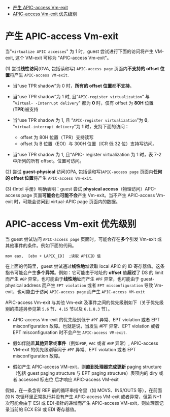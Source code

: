 
<!-- @import "[TOC]" {cmd="toc" depthFrom=1 depthTo=6 orderedList=false} -->

<!-- code_chunk_output -->

- [产生 APIC-access Vm-exit](#产生-apic-access-vm-exit)
- [APIC-access Vm-exit 优先级别](#apic-access-vm-exit-优先级别)

<!-- /code_chunk_output -->

# 产生 APIC-access Vm-exit

当"`virtualize APIC accesses`" 为 1 时，guest 尝试进行下面的访问将产生 VM-exit, 这个 VM-exit 可称为 "APIC-access Vm-exit"。

(1) 尝试**线性访问**(GVA, 包括读和写) `APIC-access page` 页面内**不支持的 offset 位置**将产生 `APIC-access VM-exit`.

* 当“use TPR shadow”为 0 时，**所有的 offset 位置**都**不支持**。

* 当“use TPR shadow“为 1 时, 且“`APIC-register virtualization`“ 与 "`virtual- -Interrupt delivery`" 都为 **0** 时，仅有 offset 为 **80H** 位置(**TPR**)被支持

* 当“use TPR shadow 为 1, 且 “`APIC-register virtualization`”为 **0**, "`virtual-interrupt delivery`”为 **1** 时，支持下面的访问： 

    * offset 为 80H 位置（TPR）支持读写
    * offset 为 B 位置（EOI）与 300H 位置（ICR 低 32 位）支持写访问。

* 当“use TPR shadow 为 1, 且“APIC- register virtualization 为 1 时，表 7-2 中所列的所有 offset。位置可访问。

(2) 尝试 **guest-physical** 访问(GPA, 包括读和写)`APIC-access page` 页面内**任何的 offset 位置**将产生 `APIC-access Vm-exit`.

(3) 《Intel 手册》明确表明：guest 尝试 **physical access**（物理访问）APC-access page 页面**可能会**也**可能不会**产生 Vm-exit。当不产生 APIC-access Vm-exit 时，可能会访问到  virtual-APIC page 页面内的数据。

# APIC-access Vm-exit 优先级别

当 guest 尝试访问 `APIC-access page` 页面时，可能会存在**多个**引发 Vm-exit 或其他事件的条件。例如下面的代码。

```
mov eax,  [ebx + LAPIC_ID]  ;读取 APICID 值
```

在上面的代码里，guest 尝试通过**线性地址**读取 local APIC 的 ID 寄存器值。这条指令可能会产生**多个异常**。例如：它可能由于地址的 **offset** 值**超过**了 DS 的 limit 而产生 `#GP` 异常，也可能由于**线性地址**而产生 `#PF` 异常，也可能由于 guest-physical address 而产生 `EPT violation` 或者 `EPT misconfiguration` 导致 Vm-exit，也可能由于访问 `APIC-access page` 而产生 `APIC-access VM-exit`

APIC-access Vm-exit 与其他 Vm-exit 及事件之间的优先级别如下（关于优先级别的描述另参见第 `5.6` 节、`4.15` 节以及 `6.1.8.3` 节）。

* APIC-access Vm-exit 的优先级别低于 `#PF` 异常、EPT violation 或者 EPT misconfiguration 故障。也就是说，当发生 #PF 异常、EPT violation 或者 EPT misconfiguration 时不会产生 `APIC-access VM-exit`.

* 假如伴随着**其他异常**或**事件**（例如`#GP`, `#AC` 或者 `#NP` 异常）, APIC-access VM-exit 的优先级别等同于 `#PF` 异常、EPT violation 或者 EPT misconfiguration 故障。

* 假如产生 APIC-access VM-exit，则**直到处理器完成更新** paging structure（包括 guest paging structure 与 EPT paging structure）表项内的 diry 或者 accessed 标志位 后才响应 APIC-access VM-exit

假如，在一条含有 REP 前的循环串指令里（如 MOVS、INS/OUTS 等），在前面的 N 次循环里正常执行并没有产生 APIC-access VM-exit 或者异常，但第 N+1 次可能会由于 ESI 或 EDI 指针的递增而产生 APIC-access VM-exit，则处理器记录当前的 ECX ESI 或 EDI 寄存器值。
